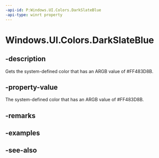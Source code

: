 ```yaml
---
-api-id: P:Windows.UI.Colors.DarkSlateBlue
-api-type: winrt property
---
```


<!-- Property syntax
public Windows.UI.Color DarkSlateBlue { get; }
-->

# Windows.UI.Colors.DarkSlateBlue

## -description

Gets the system-defined color that has an ARGB value of #FF483D8B.



## -property-value

The system-defined color that has an ARGB value of #FF483D8B.

## -remarks

## -examples

## -see-also
